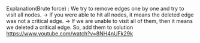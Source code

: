 Explanation(Brute force) :
We try to remove edges one by one and try to visit all nodes.
-> If you were able to hit all nodes, it means the deleted edge was not a critical edge.
-> If we are unable to visit all of them, then it means we deleted a critical edge. So, add them to solution
​
https://www.youtube.com/watch?v=8NH4nUFk29k